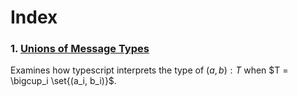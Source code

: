 # Index
### 1. [Unions of Message Types](./01-unions-of-message-types.ts)
Examines how typescript interprets the type of $(a, b) : T$ when $T = \bigcup_i \set{(a_i, b_i)}$.